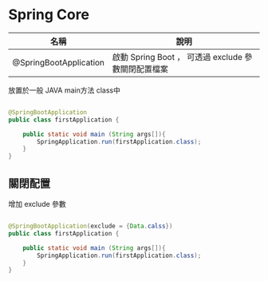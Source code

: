 # Spring Core

| 名稱 | 說明 |
|------|------|
| @SpringBootApplication | 啟動 Spring Boot ， 可透過 exclude 參數關閉配置檔案 |

放置於一般 JAVA main方法 class中

```java

@SpringBootApplication
public class firstApplication {

    public static void main (String args[]){
        SpringApplication.run(firstApplication.class);
    }
}

```

## 關閉配置

增加 exclude 參數

```java

@SpringBootApplication(exclude = {Data.calss})
public class firstApplication {

    public static void main (String args[]){
        SpringApplication.run(firstApplication.class);
    }
}

```